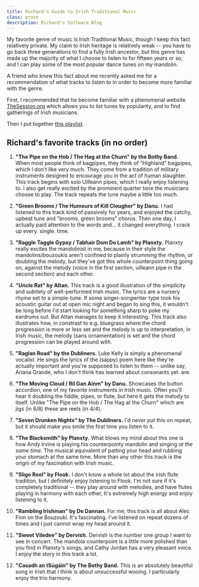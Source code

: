 ```yaml
---
title: Richard's Guide to Irish Traditional Music
class: prose
description: Richard's Software Blog
---
```


My favorite genre of music is Irish Traditional Music, though I keep this fact relatively private.
My claim to Irish heritage is relatively weak -- you have to go back three generations to find a fully Irish ancestor,
but this genre has made up the majority of what I choose to listen to for fifteen years or so, and I can play some of
the most popular dance tunes on my mandolin.

A friend who knew this fact about me recently asked me for a recommendation of what tracks to listen to in order to
become more familiar with the genre.

First, I recommended that he become familiar with a phenomenal website [TheSession.org](https://thesession.org) which allows
you to list tunes by popularity, and to find gatherings of Irish musicians.

Then I put together [this playlist](https://open.spotify.com/playlist/1iqIRmTIaa5Fj0OWPTy1hr).

## Richard's favorite tracks (in no order)

1. **"The Pipe on the Hob / The Hag at the Churn" by the Bothy Band.** When most people think of bagpipes, they think of "Highland" bagpipes, which
I don't like very much. They come from a tradition of military instruments designed to encourage you in the act of human
slaughter. This track begins with solo Uilleann pipes, which I really enjoy listening to. I also get really excited by the
prominent quarter tone the musicians choose to play. The track repeats the tune maybe a little too much.

2. **"Green Brooms / The Humours of Kill Clougher" by Danu.** I had listened to this track kind of passively for years, and
enjoyed the catchy, upbeat tune and "brooms, green brooms" chorus. Then one day, I actually paid attention to the words and...
it changed everything. I crack up every. single. time.

3. **"Raggle Taggle Gypsy / Tabhair Dom Do Lamh" by Planxty.** Planxty really excites the mandolinist in me, because in their
style the mandolins/bouzoukis aren't confined to plainly strumming the rhythm, or doubling the melody, but they've got this
whole counterpoint thing going on, against the melody (voice in the first section, uilleann pipe in the second section) and each other.

4. **"Uncle Rat" by Altan.** This track is a good illustration of the simplicity and subtlety of well-performed Irish music.
The lyrics are a nursery rhyme set to a simple-tune. If some singer-songwriter type took his acoustic guitar out at open mic
night and began to sing this, it wouldn't be long before I'd start looking for something sharp to poke my eardrums out. But
Altan manages to keep it interesting. This track also illustrates how, in constrast to e.g. bluegrass where the chord
progression is more or less set and the melody is up to interpretation, in Irish music, the melody (sans ornamentation) is set
and the chord progression can be played around with.

5. **"Raglan Road" by the Dubliners.** Luke Kelly is simply a phenomenal vocalist. He sings the lyrics of the (sappy) poem here like
they're actually important and you're supposed to listen to them -- unlike say, Ariana Grande, who I don't think has learned
about consonants yet.
are.

6. **"The Moving Cloud / Ril Gan Ainm" by Danu.** Showcases the button accordion, one of my favorite instruments in Irish
music. Often you'll hear it doubling the fiddle, pipes, or flute, but here it gets the melody to itself. Unlike
"The Pipe on the Hob / The Hag at the Churn" which are jigs (in 6/8) these are reels (in 4/4).

7. **"Seven Drunken Nights" by The Dubliners.** I'd never put this on repeat, but it should make you smile the first time
you listen to it.

8. **"The Blacksmith" by Planxty.** What blows my mind about this one is how Andy Irvine is playing his counterpointy mandolin
and singing *at the same time*. The musical equivalent of patting your head and rubbing your stomach at the same time.
More than any other this track is the origin of my fascination with Irish music.

9. **"Sligo Reel" by Flook.** I don't know a whole lot about the irish flute tradition, but I definitely enjoy listening to Flook.
I'm not sure if it's completely traditional -- they play around with melodies, and have flutes playing in harmony with each other,
It's extremely high energy and enjoy listening to it.

10. **"Rambling Irishman" by De Dannan.** For me, this track is all about Alec Finn on the Bouzouki. It's fascinating. I've
listened on repeat dozens of times and I just cannot wrap my head around it.

11. **"Sweet Viledee" by Dervish.** Dervish is the number one group I want to see in concert. The mandola counterpoint is a
little more polished than you find in Planxty's songs, and Cathy Jordan has a very pleasant voice. I enjoy the story in this
track a lot.

12. **"Casadh an tSúgáin" by The Bothy Band.** This is an absolutely beautiful song in Irish that I think is about
unsuccessful wooing. I particularly enjoy the trio harmony.
